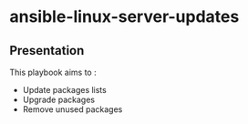 # ansible-linux-server-updates

## Presentation

This playbook aims to : 
  
  - Update packages lists
  - Upgrade packages
  - Remove unused packages


